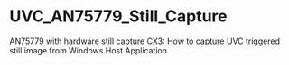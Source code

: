 # UVC_AN75779_Still_Capture
AN75779 with hardware still capture
CX3: How to capture UVC triggered still image from Windows Host Application
